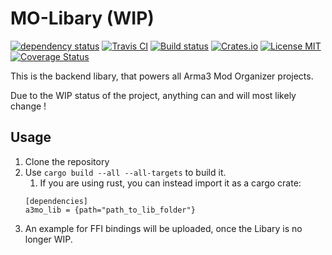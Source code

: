 # MO-Libary (WIP)

[![dependency status](https://deps.rs/repo/github/arma3modorganizer/MO-Libary/status.svg)](https://deps.rs/repo/github/arma3modorganizer/MO-Libary)
[![Travis CI](https://travis-ci.org/arma3modorganizer/MO-Libary.svg?branch=master)](https://travis-ci.org/arma3modorganizer/MO-Libary)
[![Build status](https://ci.appveyor.com/api/projects/status/d39clo2lta1qbv08?svg=true)](https://ci.appveyor.com/project/Scarjit/mo-libary)
[![Crates.io](https://img.shields.io/crates/v/a3mo_lib)](https://crates.io/crates/a3mo_lib)
[![License MIT](https://img.shields.io/badge/license-MIT-blue.svg)](https://github.com/arma3modorganizer/MO-Libary/blob/master/LICENSE)
[![Coverage Status](https://coveralls.io/repos/github/arma3modorganizer/MO-Libary/badge.svg?branch=master)](https://coveralls.io/github/arma3modorganizer/MO-Libary?branch=master)

This is the backend libary, that powers all Arma3 Mod Organizer projects.

Due to the WIP status of the project, anything can and will most likely change !

## Usage
 1. Clone the repository
 2. Use ```cargo build --all --all-targets``` to build it.
    1. If you are using rust, you can instead import it as a cargo crate:
    ```
    [dependencies]
    a3mo_lib = {path="path_to_lib_folder"}
    ```
 3. An example for FFI bindings will be uploaded, once the Libary is no longer WIP.
